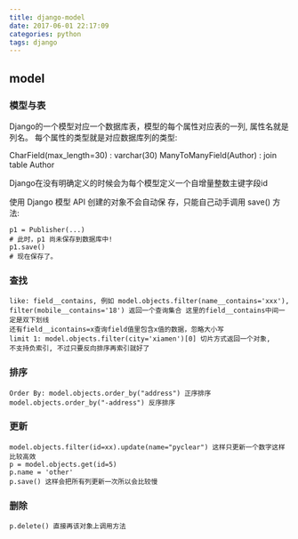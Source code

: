 ```yaml
---
title: django-model
date: 2017-06-01 22:17:09
categories: python
tags: django
---
```

## model
### 模型与表
Django的一个模型对应一个数据库表，模型的每个属性对应表的一列,  属性名就是列名。
每个属性的类型就是对应数据库列的类型:

   CharField(max_length=30) : varchar(30)
   ManyToManyField(Author) :  join table  Author

Django在没有明确定义的时候会为每个模型定义一个自增量整数主键字段id

使用 Django 模型 API 创建的对象不会自动保 存，只能自己动手调用 save() 方法:

    p1 = Publisher(...)
    # 此时，p1 尚未保存到数据库中!
    p1.save()
    # 现在保存了。
### 查找

    like: field__contains, 例如 model.objects.filter(name__contains='xxx'),
    filter(mobile__contains='18') 返回一个查询集合 这里的field__contains中间一定是双下划线
    还有field__icontains=x查询field值里包含x值的数据，忽略大小写
    limit 1: model.objects.filter(city='xiamen')[0] 切片方式返回一个对象,
    不支持负索引, 不过只要反向排序再索引就好了

### 排序

    Order By: model.objects.order_by("address") 正序排序 model.objects.order_by("-address") 反序排序

### 更新

    model.objects.filter(id=xx).update(name="pyclear") 这样只更新一个数字这样比较高效
    p = model.objects.get(id=5) 
    p.name = 'other'
    p.save() 这样会把所有列更新一次所以会比较慢

### 删除

    p.delete() 直接再该对象上调用方法



